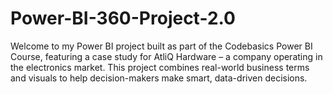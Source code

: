 # Power-BI-360-Project-2.0
Welcome to my Power BI project built as part of the Codebasics Power BI Course, featuring a case study for AtliQ Hardware – a company operating in the electronics market. This project combines real-world business terms and visuals to help decision-makers make smart, data-driven decisions.
